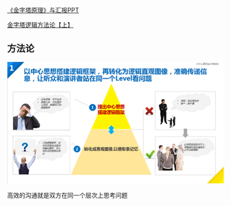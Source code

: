 



[《金字塔原理》与汇报PPT](https://zhuanlan.zhihu.com/p/27887035)

[金字塔逻辑方法论【上】](https://mp.weixin.qq.com/s?__biz=MzAwMDc2MzEzOA==&mid=2648096074&idx=1&sn=7800931f3fdbf6b24254a0e93e3201cf&chksm=82c1e927b5b660312c54e6456a458f8ebb267daa117e11e55f1f37a4f52f109ff518a1300992#rd)

## 方法论

![img](../assets/v2-52e2ea4edce7891a3f960933f5398a00_hd.png)

高效的沟通就是双方在同一个层次上思考问题